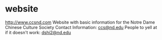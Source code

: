 # website
http://www.ccsnd.com 
Website with basic information for the Notre Dame Chinese Culture Society
Contact Information: ccs@nd.edu
People to yell at if it doesn't work: dshi2@nd.edu

